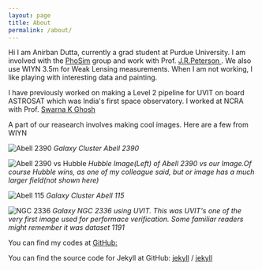 ```yaml
---
layout: page
title: About
permalink: /about/
---
```


Hi I am Anirban Dutta, currently a grad student at Purdue University. I am involved with the [PhoSim](https://bitbucket.org/phosim/phosim_release/wiki/Home/) group and work with Prof. [J.R.Peterson ](https://www.physics.purdue.edu/people/faculty/peterson.php). We also use WIYN 3.5m for Weak Lensing measurements. When I am not working, I like playing with interesting data and painting.

I have previously worked on making a Level 2 pipeline for UVIT on board ASTROSAT which was India's first space observatory. I worked at NCRA with Prof. [Swarna K Ghosh](https://www.tifr.res.in/~swarna/)

A part of our reasearch involves making cool images. Here are a few from WIYN

![Abell 2390]({{site.url}}{{site.baseurl}}/images/about_images/2390_standard.jpeg)
*Galaxy Cluster Abell 2390*


![Abell 2390 vs Hubble]({{site.url}}{{site.baseurl}}/images/about_images/2390_hubble_comparison.jpg)
*Hubble Image(Left) of Abell 2390 vs our Image.Of course Hubble wins, as one of my colleague said, but or image has a much larger field(not shown here)*


![Abell 115]({{site.url}}{{site.baseurl}}/images/about_images/115_cluster_superZoom1.jpeg)
*Galaxy Cluster Abell 115*


![NGC 2336]({{site.url}}{{site.baseurl}}/images/header_img.png)
*Galaxy NGC 2336 using UVIT. This was UVIT's one of the very first image used for performace verification. Some familiar readers might remember it was dataset 1191*




You can find my codes at
[GitHub:](https://github.com/anirban1195)

You can find the source code for Jekyll at GitHub:
[jekyll][jekyll-organization] /
[jekyll](https://github.com/jekyll/jekyll)


[jekyll-organization]: https://github.com/jekyll
